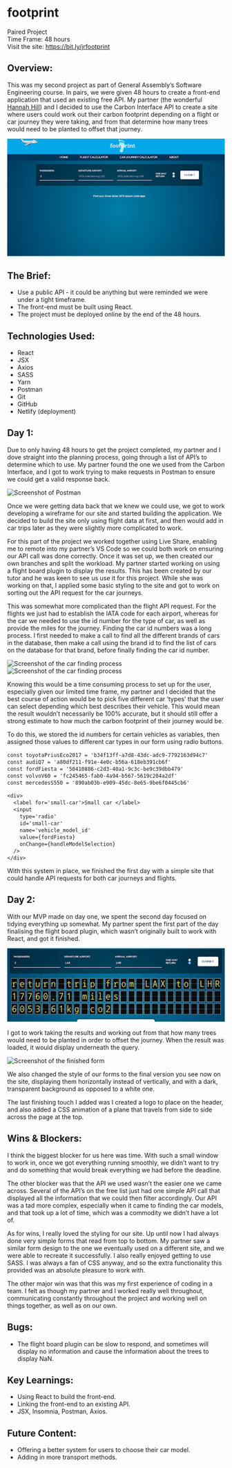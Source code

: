 # footprint #

Paired Project  
Time Frame: 48 hours  
Visit the site: https://bit.ly/jrfootprint  

## Overview: ##

This was my second project as part of General Assembly’s Software Engineering course. In pairs, we were given 48 hours to create a front-end application that used an existing free API. My partner (the wonderful [Hannah Hill](https://github.com/hannah-hill)) and I decided to use the Carbon Interface API to create a site where users could work out their carbon footprint depending on a flight or car journey they were taking, and from that determine how many trees would need to be planted to offset that journey.

![Screenshot of the finished product](./src/assets/readme_images/footprintSS.png)


## The Brief: ##

* Use a public API - it could be anything but were reminded we were under a tight timeframe.
* The front-end must be built using React.
* The project must be deployed online by the end of the 48 hours.


## Technologies Used: ##

*  React
*  JSX
*  Axios
*  SASS
*  Yarn
*  Postman
*  Git
*  GitHub
*  Netlify (deployment)


## Day 1: ##

Due to only having 48 hours to get the project completed, my partner and I dove straight into the planning process, going through a list of API’s to determine which to use. My partner found the one we used from the Carbon Interface, and I got to work trying to make requests in Postman to ensure we could get a valid response back.

![Screenshot of Postman](./src/assets/readme_images/postman1.png)

Once we were getting data back that we knew we could use, we got to work developing a wireframe for our site and started building the application. We decided to build the site only using flight data at first, and then would add in car trips later as they were slightly more complicated to work.

For this part of the project we worked together using Live Share, enabling me to remote into my partner’s VS Code so we could both work on ensuring our API call was done correctly. Once it was set up, we then created our own branches and split the workload. My partner started working on using a flight board plugin to display the results. This has been created by our tutor and he was keen to see us use it for this project. While she was working on that, I applied some basic styling to the site and got to work on sorting out the API request for the car journeys.

This was somewhat more complicated than the flight API request. For the flights we just had to establish the IATA code for each airport, whereas for the car we needed to use the id number for the type of car, as well as provide the miles for the journey. Finding the car id numbers was a long process. I first needed to make a call to find all the different brands of cars in the database, then make a call using the brand id to find the list of cars on the database for that brand, before finally finding the car id number.

![Screenshot of the car finding process](./src/assets/readme_images/postman2.png)
![Screenshot of the car finding process](./src/assets/readme_images/postman3.png)

Knowing this would be a time consuming process to set up for the user, especially given our limited time frame, my partner and I decided that the best course of action would be to pick five different car ‘types’ that the user can select depending which best describes their vehicle. This would mean the result wouldn’t necessarily be 100% accurate, but it should still offer a strong estimate to how much the carbon footprint of their journey would be.

To do this, we stored the id numbers for certain vehicles as variables, then assigned those values to different car types in our form using radio buttons.

```
const toyotaPriusEco2017 = 'b34f13ff-a7d8-43dc-adc9-7792163d94c7'
const audiQ7 = 'a80df211-f91e-4e0c-b56a-618eb391cb6f'
const fordFiesta = '50410886-c2d3-40a1-9c3c-be9c39dbb479'
const volvoV60 = 'fc245465-fab0-4a94-b567-5619c204a2df'
const mercedesS550 = '890ab03b-e909-45dc-8e65-9be6f0445cb6'
```

```
<div>
  <label for='small-car'>Small car </label>
  <input
    type='radio'
    id='small-car'
    name='vehicle_model_id'
    value={fordFiesta}
    onChange={handleModelSelection}
  />
</div>

```

With this system in place, we finished the first day with a simple site that could handle API requests for both car journeys and flights.

## Day 2: ##

With our MVP made on day one, we spent the second day focused on tidying everything up somewhat. My partner spent the first part of the day finalising the flight board plugin, which wasn’t originally built to work with React, and got it finished.

![Screenshot of the tickerboard feature](./src/assets/readme_images/tickerboard.png)

I got to work taking the results and working out from that how many trees would need to be planted in order to offset the journey. When the result was loaded, it would display underneath the query.

![Screenshot of the finished form](./src/assets/readme_images?form.png)

We also changed the style of our forms to the final version you see now on the site, displaying them horizontally instead of vertically, and with a dark, transparent background as opposed to a white one.

The last finishing touch I added was I created a logo to place on the header, and also added a CSS animation of a plane that travels from side to side across the page at the top.


## Wins & Blockers: ##

I think the biggest blocker for us here was time. With such a small window to work in, once we got everything running smoothly, we didn’t want to try and do something that would break everything we had before the deadline.

The other blocker was that the API we used wasn’t the easier one we came across. Several of the API’s on the free list just had one simple API call that displayed all the information that we could then filter accordingly. Our API was a tad more complex, especially when it came to finding the car models, and that took up a lot of time, which was a commodity we didn’t have a lot of.

As for wins, I really loved the styling for our site. Up until now I had always done very simple forms that read from top to bottom. My partner saw a similar form design to the one we eventually used on a different site, and we were able to recreate it successfully. I also really enjoyed getting to use SASS. I was always a fan of CSS anyway, and so the extra functionality this provided was an absolute pleasure to work with.

The other major win was that this was my first experience of coding in a team. I felt as though my partner and I worked really well throughout, communicating constantly throughout the project and working well on things together, as well as on our own.


## Bugs: ##

* The flight board plugin can be slow to respond, and sometimes will display no information and cause the information about the trees to display NaN.


## Key Learnings: ##

* Using React to build the front-end.
* Linking the front-end to an existing API.
* JSX, Insomnia, Postman, Axios.


## Future Content: ##

* Offering a better system for users to choose their car model.
* Adding in more transport methods.

